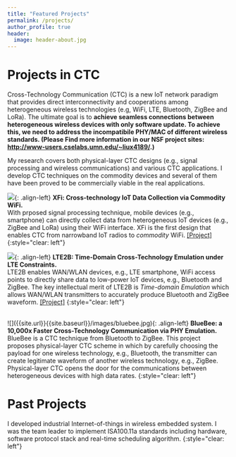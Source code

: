 ```yaml
---
title: "Featured Projects"
permalink: /projects/
author_profile: true
header:
  image: header-about.jpg
---
```


Projects in CTC
======
Cross-Technology Communication (CTC) is a new IoT network paradigm that provides direct interconnectivity and cooperations among heterogeneous wireless technologies (e.g, WiFi, LTE, Bluetooth, ZigBee and LoRa). The ultimate goal is to <b>achieve seamless connections between heterogeneous wireless devices with only software update. To achieve this, we need to address the incompatibile PHY/MAC of different wireless standards. (Please Find more information in our NSF project sites: http://www-users.cselabs.umn.edu/~liux4189/.)

</b>

My research covers both physical-layer CTC designs (e.g., signal processing and wireless communications) and various CTC applications. 
I develop CTC techniques on the commodity devices and several of them have been proved to be commercially viable in the real applications. 

![]({{site.url}}{{site.baseurl}}/images/XFi.JPG){: .align-left}
<b>XFi: Cross-technology IoT Data Collection via Commodity WiFi.</b> <br> 
With prposed signal processing technique, mobile devices (e.g., smartphone) can directly collect data from heterogeneous IoT devices (e.g., ZigBee and LoRa) using their WiFi interface. XFi is the first design that enables CTC from narrowband IoT radios to <i>commodity</i> WiFi. 
[[Project]](http://liux4189.github.io/publications/XFi)
{:style="clear: left"}

![]({{site.url}}{{site.baseurl}}/images/lte2b.jpg){: .align-left}
<b>LTE2B: Time-Domain Cross-Technology Emulation under LTE Constraints.</b> <br> 
LTE2B enables WAN/WLAN devices, e.g., LTE smartphone, WiFi access points to directly share data to low-power IoT devices, e.g., Bluetooth and ZigBee. The key intellectual merit of 
LTE2B is <i>Time-domain Emulation</i> which allows WAN/WLAN transmitters to accurately produce Bluetooth and ZigBee waveform. 
[[Project]](http://liux4189.github.io/publications/LTE2B)
{:style="clear: left"}

<br>
![]({{site.url}}{{site.baseurl}}/images/bluebee.jpg){: .align-left}
<b>BlueBee: a 10,000x Faster Cross-Technology Communication via PHY Emulation.</b> <br>
BlueBee is a CTC technique from Bluetooth to ZigBee. This project proposes physical-layer CTC scheme in which by carefully choosing the payload for one wireless technology, e.g., Bluetooth,
the transmitter can create legitimate waveform of another wireless technology, e.g., ZigBee. Physical-layer CTC opens the door for the communications between heterogeneous
devices with high data rates. 
{:style="clear: left"}

<br>

Past Projects 
======
I developed industrial Internet-of-things in wireless embedded system. I was the team leader to implement ISA100.11a standards including hardware, software protocol stack 
and real-time scheduling algorithm. 
{:style="clear: left"}
